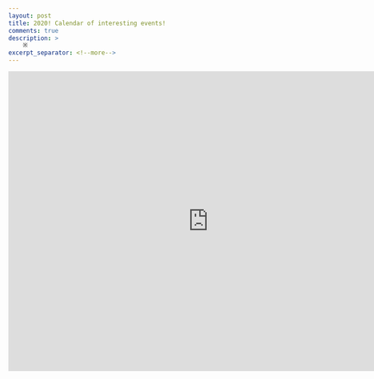 ```yaml
---
layout: post
title: 2020! Calendar of interesting events!
comments: true
description: >
    ※
excerpt_separator: <!--more-->
---
```


<iframe src="https://calendar.google.com/calendar/embed?src=dkdq91afdnim39ei4orp3ofus8%40group.calendar.google.com&ctz=Asia%2FTokyo" style="border: 0" width="800" height="600" frameborder="0" scrolling="no"></iframe>

